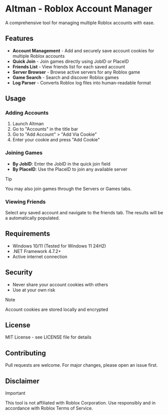 # Altman - Roblox Account Manager

A comprehensive tool for managing multiple Roblox accounts with ease.

## Features

- **Account Management** - Add and securely save account cookies for multiple Roblox accounts
- **Quick Join** - Join games directly using JobID or PlaceID
- **Friends List** - View friends list for each saved account
- **Server Browser** - Browse active servers for any Roblox game
- **Game Search** - Search and discover Roblox games
- **Log Parser** - Converts Roblox log files into human-readable format

## Usage

### Adding Accounts
1. Launch Altman
2. Go to "Accounts" in the title bar
3. Go to "Add Account" > "Add Via Cookie"
4. Enter your cookie and press "Add Cookie"

### Joining Games
- **By JobID**: Enter the JobID in the quick join field
- **By PlaceID**: Use the PlaceID to join any available server

> [!TIP]
> You may also join games through the Servers or Games tabs.

### Viewing Friends
Select any saved account and navigate to the friends tab. The results will be a automatically populated.

## Requirements

- Windows 10/11 (Tested for Windows 11 24H2)
- .NET Framework 4.7.2+
- Active internet connection

## Security

- Never share your account cookies with others
- Use at your own risk

> [!NOTE]
> Account cookies are stored locally and encrypted

## License

MIT License - see LICENSE file for details

## Contributing

Pull requests are welcome. For major changes, please open an issue first.

## Disclaimer
> [!IMPORTANT]
> This tool is not affiliated with Roblox Corporation. Use responsibly and in accordance with Roblox Terms of Service.